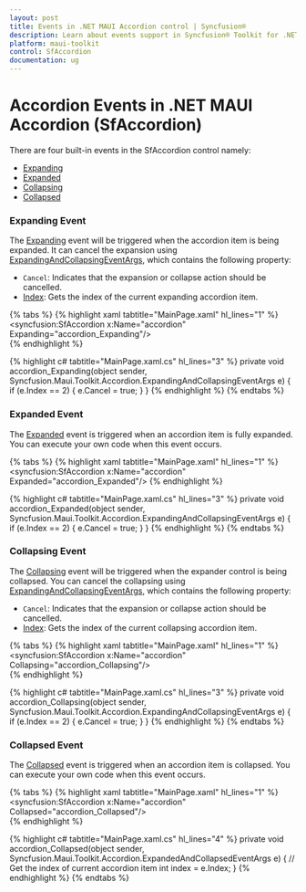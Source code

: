 ```yaml
---
layout: post
title: Events in .NET MAUI Accordion control | Syncfusion®
description: Learn about events support in Syncfusion® Toolkit for .NET MAUI Accordion control, its elements and more.
platform: maui-toolkit
control: SfAccordion
documentation: ug
--- 
```


# Accordion Events in .NET MAUI Accordion (SfAccordion)

There are four built-in events in the SfAccordion control namely:

* [Expanding](https://helpstaging.syncfusion.com:14038/cr/maui-toolkit/Syncfusion.Maui.Toolkit.Accordion.SfAccordion.html#Syncfusion_Maui_Toolkit_Accordion_SfAccordion_Expanding)
* [Expanded](https://helpstaging.syncfusion.com:14038/cr/maui-toolkit/Syncfusion.Maui.Toolkit.Accordion.SfAccordion.html#Syncfusion_Maui_Toolkit_Accordion_SfAccordion_Expanded)
* [Collapsing](https://helpstaging.syncfusion.com:14038/cr/maui-toolkit/Syncfusion.Maui.Toolkit.Accordion.SfAccordion.html?tabs=tabid-1#Syncfusion_Maui_Toolkit_Accordion_SfAccordion_Collapsing)
* [Collapsed](https://helpstaging.syncfusion.com:14038/cr/maui-toolkit/Syncfusion.Maui.Toolkit.Accordion.SfAccordion.html#Syncfusion_Maui_Toolkit_Accordion_SfAccordion_Collapsed)

### Expanding Event

The [Expanding](https://helpstaging.syncfusion.com:14038/cr/maui-toolkit/Syncfusion.Maui.Toolkit.Accordion.SfAccordion.html#Syncfusion_Maui_Toolkit_Accordion_SfAccordion_Expanding) event will be triggered when the accordion item is being expanded. It can cancel the expansion using [ExpandingAndCollapsingEventArgs](https://helpstaging.syncfusion.com:14038/cr/maui-toolkit/Syncfusion.Maui.Toolkit.Accordion.ExpandingAndCollapsingEventArgs.html), which contains the following property:

* `Cancel`: Indicates that the expansion or collapse action should be cancelled.
* [Index](https://helpstaging.syncfusion.com:14038/cr/maui-toolkit/Syncfusion.Maui.Toolkit.Accordion.ExpandingAndCollapsingEventArgs.html#Syncfusion_Maui_Toolkit_Accordion_ExpandingAndCollapsingEventArgs_Index): Gets the index of the current expanding accordion item.

{% tabs %}
{% highlight xaml tabtitle="MainPage.xaml" hl_lines="1" %}
<syncfusion:SfAccordion x:Name="accordion" Expanding="accordion_Expanding"/>   
{% endhighlight %}

{% highlight c# tabtitle="MainPage.xaml.cs" hl_lines="3" %}
private void accordion_Expanding(object sender, Syncfusion.Maui.Toolkit.Accordion.ExpandingAndCollapsingEventArgs e)
{
    if (e.Index == 2)
    {
        e.Cancel = true;
    }
}
{% endhighlight %}
{% endtabs %}

### Expanded Event

The [Expanded](https://helpstaging.syncfusion.com:14038/cr/maui-toolkit/Syncfusion.Maui.Toolkit.Accordion.SfAccordion.html#Syncfusion_Maui_Toolkit_Accordion_SfAccordion_Expanded) event is triggered when an accordion item is fully expanded. You can execute your own code when this event occurs.

{% tabs %}
{% highlight xaml tabtitle="MainPage.xaml" hl_lines="1" %}
<syncfusion:SfAccordion x:Name="accordion" Expanded="accordion_Expanded"/>
{% endhighlight %}

{% highlight c# tabtitle="MainPage.xaml.cs" hl_lines="3" %}
private void accordion_Expanded(object sender, Syncfusion.Maui.Toolkit.Accordion.ExpandingAndCollapsingEventArgs e)
{
    if (e.Index == 2)
    {
        e.Cancel = true;
    }
}
{% endhighlight %}
{% endtabs %}

### Collapsing Event

The [Collapsing](https://helpstaging.syncfusion.com:14038/cr/maui-toolkit/Syncfusion.Maui.Toolkit.Accordion.SfAccordion.html?tabs=tabid-1#Syncfusion_Maui_Toolkit_Accordion_SfAccordion_Collapsing) event will be triggered when the expander control is being collapsed. You can cancel the collapsing using [ExpandingAndCollapsingEventArgs](https://helpstaging.syncfusion.com:14038/cr/maui-toolkit/Syncfusion.Maui.Toolkit.Accordion.ExpandingAndCollapsingEventArgs.html), which contains the following property:

* `Cancel`: Indicates that the expansion or collapse action should be cancelled.
* [Index](https://helpstaging.syncfusion.com:14038/cr/maui-toolkit/Syncfusion.Maui.Toolkit.Accordion.ExpandingAndCollapsingEventArgs.html#Syncfusion_Maui_Toolkit_Accordion_ExpandingAndCollapsingEventArgs_Index): Gets the index of the current collapsing accordion item.

{% tabs %}
{% highlight xaml tabtitle="MainPage.xaml" hl_lines="1" %}
<syncfusion:SfAccordion x:Name="accordion" Collapsing="accordion_Collapsing"/>   
{% endhighlight %}

{% highlight c# tabtitle="MainPage.xaml.cs" hl_lines="3" %}
private void accordion_Collapsing(object sender, Syncfusion.Maui.Toolkit.Accordion.ExpandingAndCollapsingEventArgs e)
{
    if (e.Index == 2)
    {
        e.Cancel = true;
    }
}
{% endhighlight %}
{% endtabs %}

### Collapsed Event 

The [Collapsed](https://helpstaging.syncfusion.com:14038/cr/maui-toolkit/Syncfusion.Maui.Toolkit.Accordion.SfAccordion.html#Syncfusion_Maui_Toolkit_Accordion_SfAccordion_Collapsed) event is triggered when an accordion item is collapsed. You can execute your own code when this event occurs.

{% tabs %}
{% highlight xaml tabtitle="MainPage.xaml" hl_lines="1" %}
<syncfusion:SfAccordion x:Name="accordion" Collapsed="accordion_Collapsed"/>   
{% endhighlight %}

{% highlight c# tabtitle="MainPage.xaml.cs" hl_lines="4" %}
private void accordion_Collapsed(object sender, Syncfusion.Maui.Toolkit.Accordion.ExpandedAndCollapsedEventArgs e)
{
    // Get the index of current accordion item
    int index = e.Index;
}
{% endhighlight %}
{% endtabs %}